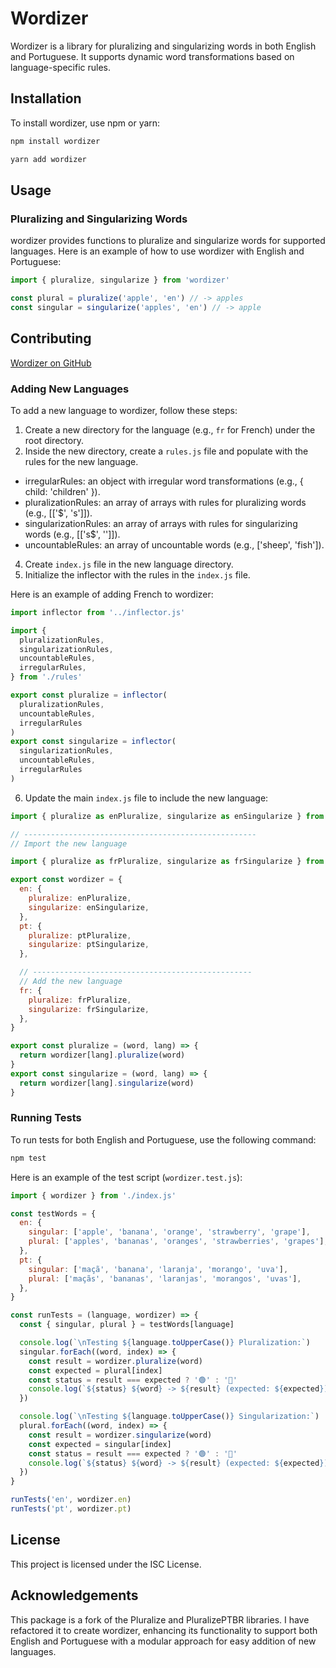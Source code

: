 # Wordizer

Wordizer is a library for pluralizing and singularizing words in both English and Portuguese. It supports dynamic word transformations based on language-specific rules.

## Installation

To install wordizer, use npm or yarn:

```bash
npm install wordizer
```

```bash
yarn add wordizer
```

## Usage

### Pluralizing and Singularizing Words

wordizer provides functions to pluralize and singularize words for supported languages. Here is an example of how to use wordizer with English and Portuguese:

```javascript
import { pluralize, singularize } from 'wordizer'

const plural = pluralize('apple', 'en') // -> apples
const singular = singularize('apples', 'en') // -> apple
```

## Contributing

[Wordizer on GitHub](https://github.com/mordzin/wordizer)

### Adding New Languages

To add a new language to wordizer, follow these steps:

1. Create a new directory for the language (e.g., `fr` for French) under the root directory.
2. Inside the new directory, create a `rules.js` file and populate with the rules for the new language.

- irregularRules: an object with irregular word transformations (e.g., { child: 'children' }).
- pluralizationRules: an array of arrays with rules for pluralizing words (e.g., [['$', 's']]).
- singularizationRules: an array of arrays with rules for singularizing words (e.g., [['s$', '']]).
- uncountableRules: an array of uncountable words (e.g., ['sheep', 'fish']).

4. Create `index.js` file in the new language directory.
5. Initialize the inflector with the rules in the `index.js` file.

Here is an example of adding French to wordizer:

```javascript
import inflector from '../inflector.js'

import {
  pluralizationRules,
  singularizationRules,
  uncountableRules,
  irregularRules,
} from './rules'

export const pluralize = inflector(
  pluralizationRules,
  uncountableRules,
  irregularRules
)
export const singularize = inflector(
  singularizationRules,
  uncountableRules,
  irregularRules
)
```

6. Update the main `index.js` file to include the new language:

```javascript
import { pluralize as enPluralize, singularize as enSingularize } from './en'

// ----------------------------------------------------
// Import the new language

import { pluralize as frPluralize, singularize as frSingularize } from './fr'

export const wordizer = {
  en: {
    pluralize: enPluralize,
    singularize: enSingularize,
  },
  pt: {
    pluralize: ptPluralize,
    singularize: ptSingularize,
  },

  // -------------------------------------------------
  // Add the new language
  fr: {
    pluralize: frPluralize,
    singularize: frSingularize,
  },
}

export const pluralize = (word, lang) => {
  return wordizer[lang].pluralize(word)
}
export const singularize = (word, lang) => {
  return wordizer[lang].singularize(word)
}
```

### Running Tests

To run tests for both English and Portuguese, use the following command:

```bash
npm test
```

Here is an example of the test script (`wordizer.test.js`):

```javascript
import { wordizer } from './index.js'

const testWords = {
  en: {
    singular: ['apple', 'banana', 'orange', 'strawberry', 'grape'],
    plural: ['apples', 'bananas', 'oranges', 'strawberries', 'grapes'],
  },
  pt: {
    singular: ['maçã', 'banana', 'laranja', 'morango', 'uva'],
    plural: ['maçãs', 'bananas', 'laranjas', 'morangos', 'uvas'],
  },
}

const runTests = (language, wordizer) => {
  const { singular, plural } = testWords[language]

  console.log(`\nTesting ${language.toUpperCase()} Pluralization:`)
  singular.forEach((word, index) => {
    const result = wordizer.pluralize(word)
    const expected = plural[index]
    const status = result === expected ? '🟢' : '🔴'
    console.log(`${status} ${word} -> ${result} (expected: ${expected})`)
  })

  console.log(`\nTesting ${language.toUpperCase()} Singularization:`)
  plural.forEach((word, index) => {
    const result = wordizer.singularize(word)
    const expected = singular[index]
    const status = result === expected ? '🟢' : '🔴'
    console.log(`${status} ${word} -> ${result} (expected: ${expected})`)
  })
}

runTests('en', wordizer.en)
runTests('pt', wordizer.pt)
```

## License

This project is licensed under the ISC License.

## Acknowledgements

This package is a fork of the Pluralize and PluralizePTBR libraries. I have refactored it to create wordizer, enhancing its functionality to support both English and Portuguese with a modular approach for easy addition of new languages.
